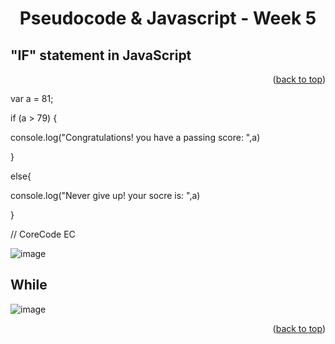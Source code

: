 <a name="readme-top"></a>
<h1 align="center">Pseudocode & Javascript - Week 5</h1>

## "IF" statement in JavaScript

<p align="right">(<a href="#readme-top">back to top</a>)</p>

<p>var a = 81;  </p>
<p>if (a > 79) {    </p>
<p>    console.log("Congratulations! you have a passing score: ",a) </p>
<p>} </p>
<p>else{ </p>
<p>   console.log("Never give up! your socre is: ",a) </p>
<p>}    </p>
<p>// CoreCode EC   </p>

![image](https://user-images.githubusercontent.com/97712003/223929131-c9eb6e6e-8c56-4134-8697-6fbc4ce8529b.png)

## While 
![image](https://user-images.githubusercontent.com/97712003/223931171-0f2a010d-45dd-425b-81b9-deb909b948d3.png)
<p align="right">(<a href="#readme-top">back to top</a>)</p>

